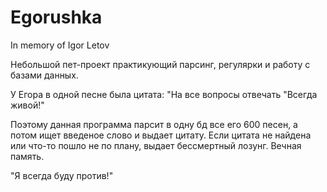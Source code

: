 # Egorushka
In memory of Igor Letov

Небольшой пет-проект практикующий парсинг, регулярки и работу с базами данных. 

У Егора в одной песне была цитата: "На все вопросы отвечать "Всегда живой!"

Поэтому данная программа парсит в одну бд все его 600 песен, а потом ищет введеное слово и выдает цитату. Если цитата не найдена или что-то пошло не по плану, выдает бессмертный лозунг. Вечная память.

"Я всегда буду против!"
